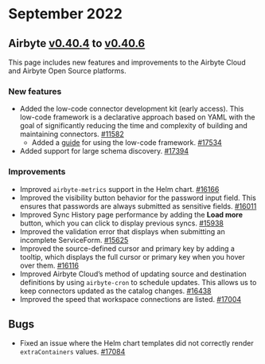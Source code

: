 # September 2022

## Airbyte [v0.40.4](https://github.com/airbytehq/airbyte/releases/tag/v0.40.4) to [v0.40.6](https://github.com/airbytehq/airbyte/releases/tag/v0.40.6)

This page includes new features and improvements to the Airbyte Cloud and Airbyte Open Source platforms.

### New features

- Added the low-code connector development kit (early access). This low-code framework is a declarative approach based on YAML with the goal of significantly reducing the time and complexity of building and maintaining connectors. [#11582](https://github.com/airbytehq/airbyte/issues/11582)
  - Added a [guide](https://docs.airbyte.com/connector-development/config-based/low-code-cdk-overview/) for using the low-code framework. [#17534](https://github.com/airbytehq/airbyte/pull/17534)
- Added support for large schema discovery. [#17394](https://github.com/airbytehq/airbyte/pull/17394)

### Improvements

- Improved `airbyte-metrics` support in the Helm chart. [#16166](https://github.com/airbytehq/airbyte/pull/16166)
- Improved the visibility button behavior for the password input field. This ensures that passwords are always submitted as sensitive fields. [#16011](https://github.com/airbytehq/airbyte/pull/16011)
- Improved Sync History page performance by adding the **Load more** button, which you can click to display previous syncs. [#15938](https://github.com/airbytehq/airbyte/pull/15938)
- Improved the validation error that displays when submitting an incomplete ServiceForm. [#15625](https://github.com/airbytehq/airbyte/pull/15625)
- Improved the source-defined cursor and primary key by adding a tooltip, which displays the full cursor or primary key when you hover over them. [#16116](https://github.com/airbytehq/airbyte/pull/16116)
- Improved Airbyte Cloud’s method of updating source and destination definitions by using `airbyte-cron` to schedule updates. This allows us to keep connectors updated as the catalog changes. [#16438](https://github.com/airbytehq/airbyte/pull/16438)
- Improved the speed that workspace connections are listed. [#17004](https://github.com/airbytehq/airbyte/pull/17004)

## Bugs

- Fixed an issue where the Helm chart templates did not correctly render `extraContainers` values. [#17084](https://github.com/airbytehq/airbyte/pull/17084)

